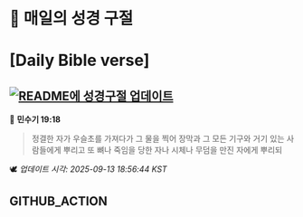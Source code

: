 # 🙏 매일의 성경 구절
# [Daily Bible verse]
## [![README에 성경구절 업데이트](https://github.com/DONGSUKA/first_test/actions/workflows/update-readme-bible.yml/badge.svg)](https://github.com/DONGSUKA/first_test/actions/workflows/update-readme-bible.yml)
<!-- START_BIBLE_VERSE -->
📖 **민수기 19:18**
> 정결한 자가 우슬초를 가져다가 그 물을 찍어 장막과 그 모든 기구와 거기 있는 사람들에게 뿌리고 또 뼈나 죽임을 당한 자나 시체나 무덤을 만진 자에게 뿌리되

🕊️ _업데이트 시각: 2025-09-13 18:56:44 KST_
  <!-- END_BIBLE_VERSE -->
## GITHUB_ACTION
